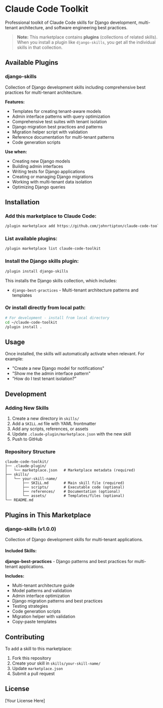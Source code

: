 # Claude Code Toolkit

Professional toolkit of Claude Code skills for Django development, multi-tenant architecture, and software engineering best practices.

> **Note:** This marketplace contains **plugins** (collections of related skills). When you install a plugin like `django-skills`, you get all the individual skills in that collection.

## Available Plugins

### django-skills

Collection of Django development skills including comprehensive best practices for multi-tenant architecture.

**Features:**
- Templates for creating tenant-aware models
- Admin interface patterns with query optimization
- Comprehensive test suites with tenant isolation
- Django migration best practices and patterns
- Migration helper script with validation
- Reference documentation for multi-tenant patterns
- Code generation scripts

**Use when:**
- Creating new Django models
- Building admin interfaces
- Writing tests for Django applications
- Creating or managing Django migrations
- Working with multi-tenant data isolation
- Optimizing Django queries

## Installation

### Add this marketplace to Claude Code:

```bash
/plugin marketplace add https://github.com/johnrtipton/claude-code-toolkit
```

### List available plugins:

```bash
/plugin marketplace list claude-code-toolkit
```

### Install the Django skills plugin:

```bash
/plugin install django-skills
```

This installs the Django skills collection, which includes:
- `django-best-practices` - Multi-tenant architecture patterns and templates

### Or install directly from local path:

```bash
# For development - install from local directory
cd ~/claude-code-toolkit
/plugin install .
```

## Usage

Once installed, the skills will automatically activate when relevant. For example:

- "Create a new Django model for notifications"
- "Show me the admin interface pattern"
- "How do I test tenant isolation?"

## Development

### Adding New Skills

1. Create a new directory in `skills/`
2. Add a `SKILL.md` file with YAML frontmatter
3. Add any scripts, references, or assets
4. Update `.claude-plugin/marketplace.json` with the new skill
5. Push to GitHub

### Repository Structure

```
claude-code-toolkit/
├── .claude-plugin/
│   └── marketplace.json   # Marketplace metadata (required)
├── skills/
│   └── your-skill-name/
│       ├── SKILL.md       # Main skill file (required)
│       ├── scripts/       # Executable code (optional)
│       ├── references/    # Documentation (optional)
│       └── assets/        # Templates/files (optional)
└── README.md
```

## Plugins in This Marketplace

### django-skills (v1.0.0)

Collection of Django development skills for multi-tenant applications.

#### Included Skills:

**django-best-practices** - Django patterns and best practices for multi-tenant applications.

**Includes:**
- Multi-tenant architecture guide
- Model patterns and validation
- Admin interface optimization
- Django migration patterns and best practices
- Testing strategies
- Code generation scripts
- Migration helper with validation
- Copy-paste templates

## Contributing

To add a skill to this marketplace:

1. Fork this repository
2. Create your skill in `skills/your-skill-name/`
3. Update `marketplace.json`
4. Submit a pull request

## License

[Your License Here]
